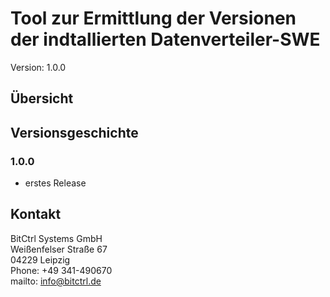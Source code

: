 # Tool zur Ermittlung der Versionen der indtallierten Datenverteiler-SWE

Version: 1.0.0

## Übersicht

  
## Versionsgeschichte

### 1.0.0

- erstes Release

## Kontakt

BitCtrl Systems GmbH  
Weißenfelser Straße 67  
04229 Leipzig  
Phone: +49 341-490670  
mailto: info@bitctrl.de  
